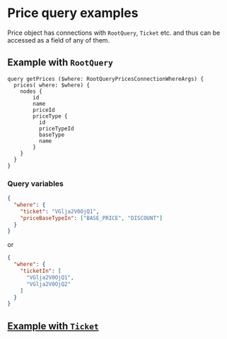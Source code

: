 # Price query examples

Price object has connections with `RootQuery`, `Ticket` etc. and thus can be accessed as a field of any of them.

## Example with `RootQuery`

```gql
query getPrices ($where: RootQueryPricesConnectionWhereArgs) {
  prices( where: $where) {
    nodes {
        id
        name
        priceId
        priceType {
          id
          priceTypeId
          baseType
          name
        }
    }
  }
}
```

### Query variables

```json
{
  "where": {
    "ticket": "VGlja2V0OjQ1",
    "priceBaseTypeIn": ["BASE_PRICE", "DISCOUNT"]
  }
}
```

or

```json
{
  "where": {
    "ticketIn": [
      "VGlja2V0OjQ1",
      "VGlja2V0OjQ2"
    ]
  }
}
```

## [Example with `Ticket`](ticket.md)
